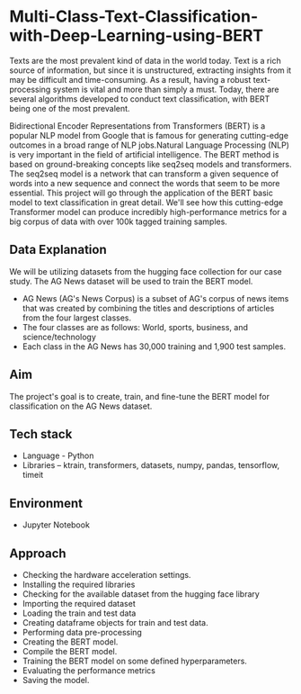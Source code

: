 # Multi-Class-Text-Classification-with-Deep-Learning-using-BERT

Texts are the most prevalent kind of data in the world today.
Text is a rich source of information, but since it is unstructured, extracting insights from it may be difficult and time-consuming.
As a result, having a robust text-processing system is vital and more than simply a must.
Today, there are several algorithms developed to conduct text classification, with BERT being one of the most prevalent.

Bidirectional Encoder Representations from Transformers (BERT) is a popular NLP model from Google that is famous for generating cutting-edge outcomes in a broad range of NLP jobs.Natural Language Processing (NLP) is very important in the field of artificial intelligence. The BERT method is based on ground-breaking concepts like seq2seq models and transformers. The seq2seq model is a network that can transform a given sequence of words into a new sequence and connect the words that seem to be more essential. This project will go through the application of the BERT basic model to text classification in great detail.
We'll see how this cutting-edge Transformer model can produce incredibly high-performance metrics for a big corpus of data with over 100k tagged training samples. 

## Data Explanation


We will be utilizing datasets from the hugging face collection for our case study.
The AG News dataset will be used to train the BERT model. 
- AG News (AG's News Corpus) is a subset of AG's corpus of news items that was created by combining the titles and descriptions of articles from the four largest classes.
- The four classes are as follows:
World, sports, business, and science/technology
- Each class in the AG News has 30,000 training and 1,900 test samples. 

## Aim
The project's goal is to create, train, and fine-tune the BERT model for classification on the AG News dataset. 

## Tech stack

 - Language - Python
 - Libraries – ktrain, transformers, datasets, numpy, pandas, tensorflow, timeit

## Environment

 - Jupyter Notebook

## Approach 

- Checking the hardware acceleration settings.
- Installing the required libraries
- Checking for the available dataset from the hugging face library
- Importing the required dataset
- Loading the train and test data
- Creating dataframe objects for train and test data.
- Performing data pre-processing
- Creating the BERT model.
- Compile the BERT model.
- Training the BERT model on some defined hyperparameters.
- Evaluating the performance metrics
- Saving the model.

 
